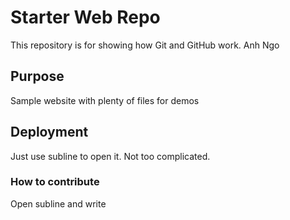 # Starter Web Repo

This repository is for showing how Git and GitHub work. Anh Ngo

## Purpose

Sample website with plenty of files for demos

## Deployment 

Just use subline to open it. Not too complicated.

### How to contribute

Open subline and write